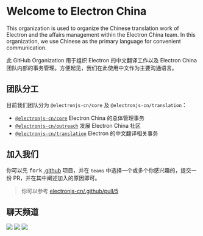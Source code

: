 # Welcome to Electron China

This organization is used to organize the Chinese translation work of Electron and the affairs management within the Electron China team. In this organization, we use Chinese as the primary language for convenient communication.

此 GitHub Organization 用于组织 Electron 的中文翻译工作以及 Electron China 团队内部的事务管理。方便起见，我们在此使用中文作为主要沟通语言。

## 团队分工

目前我们团队分为 `@electronjs-cn/core` 及 `@electronjs-cn/translation`：

- [`@electronjs-cn/core`](https://github.com/electronjs-cn/.github/blob/main/teams/core/README.md) Electron China 的总体管理事务
- [`@electronjs-cn/outreach`](https://github.com/electronjs-cn/.github/blob/main/teams/outreach/README.md) 发展 Electron China 社区
- [`@electronjs-cn/translation`](https://github.com/electronjs-cn/.github/blob/main/teams/translation/README.md) Electron 的中文翻译相关事务

## 加入我们

你可以先 <kbd>fork</kbd> [.github](https://github.com/electronjs-cn/.github) 项目，并在 `teams` 中选择一个或多个你感兴趣的，提交一份 PR，并在其中阐述加入的原因即可。
> 你可以参考 [electronjs-cn/.github/pull/5](https://github.com/electronjs-cn/.github/pull/5)

## 聊天频道

[![](https://img.shields.io/discord/1029220879487467570?label=Discord&logo=discord&color=eee&labelColor=5865f2&logoColor=fff)](https://discord.gg/eZTKXHBKpK)
[![](https://shields.io/badge/Electron_China-eee?logo=wechat&labelColor=07c160&logoColor=fff)](https://github.com/electronjs-cn/.github/blob/main/profile/wechat.md)
[![](https://shields.io/badge/QQ-Electron_China-eee?labelColor=1479d7&logoColor=fff)](https://qm.qq.com/cgi-bin/qm/qr?k=yXIZdiIaqGy7KZflPLXhlGB9q1z-G_RR&jump_from=webapi&authKey=5Apa7FxCsumTW6d6fY+zp1hsFLhXnb4ATcCMl3vLaZ1k1ic5/4vakeUKxFC60Gh/)
